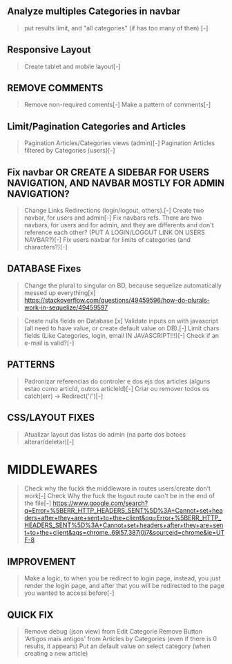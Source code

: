 ## Analyze multiples Categories in navbar 
>put results limit, and "all categories" (if has too many of then) [-]

## Responsive Layout
>Create tablet and mobile layout[-]

## REMOVE COMMENTS
>Remove non-required coments[-]
>Make a pattern of comments[-]

## Limit/Pagination Categories and Articles 
>Pagination Articles/Categories views (admin)[-]
>Pagination Articles filtered by Categories (users)[-]

## Fix navbar OR CREATE A SIDEBAR FOR USERS NAVIGATION, AND NAVBAR MOSTLY FOR ADMIN NAVIGATION?
>Change Links Redirections (login/logout, others).[-]
>Create two navbar, for users and admin[-]
>Fix navbars refs. There are two navbars, for users and for admin, and they are differents and don't reference each other? (PUT A LOGIN/LOGOUT LINK ON USERS NAVBAR?)[-]
>Fix users navbar for limits of categories (and characters?)[-]

## DATABASE Fixes
>Change the plural to singular on BD, because sequelize automatically messed up everything[x]
    https://stackoverflow.com/questions/49459596/how-do-plurals-work-in-sequelize/49459597

>Create nulls fields on Database [x]
>Validate inputs on with javascript (all need to have value, or create default value on DB).[-]
>Limit chars fields (Like Categories, login, email IN JAVASCRIPT!!!)[-]
>Check if an e-mail is valid?[-]

## PATTERNS
>Padronizar referencias do controler e dos ejs dos articles (alguns estao como articId, outros articleId)[-]
>Criar ou remover todos os catch(err) -> Redirect('/')[-]

## CSS/LAYOUT FIXES
>Atualizar layout das listas do admin (na parte dos botoes alterar/deletar)[-]


# MIDDLEWARES
>Check why the fuckk the middleware in routes users/create don't work[-]
>Check Why the fuck the logout route can't be in the end of the file[-]
https://www.google.com/search?q=Error+%5BERR_HTTP_HEADERS_SENT%5D%3A+Cannot+set+headers+after+they+are+sent+to+the+client&oq=Error+%5BERR_HTTP_HEADERS_SENT%5D%3A+Cannot+set+headers+after+they+are+sent+to+the+client&aqs=chrome..69i57.387j0j7&sourceid=chrome&ie=UTF-8

## IMPROVEMENT
>Make a logic, to when you be redirect to login page, instead, you just render the login page, and after that you will be redirected to the page you wanted to access before[-]

## QUICK FIX
>Remove debug (json view) from Edit Categorie
>Remove Button 'Artigos mais antigos' from Articles by Categories (even if there is 0 results, it appears)
>Put an default value on select category (when creating a new article)